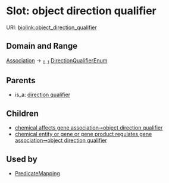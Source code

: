 
# Slot: object direction qualifier




URI: [biolink:object_direction_qualifier](https://w3id.org/biolink/vocab/object_direction_qualifier)


## Domain and Range

[Association](Association.md) &#8594;  <sub>0..1</sub> [DirectionQualifierEnum](DirectionQualifierEnum.md)

## Parents

 *  is_a: [direction qualifier](direction_qualifier.md)

## Children

 *  [chemical affects gene association➞object direction qualifier](chemical_affects_gene_association_object_direction_qualifier.md)
 *  [chemical entity or gene or gene product regulates gene association➞object direction qualifier](chemical_entity_or_gene_or_gene_product_regulates_gene_association_object_direction_qualifier.md)

## Used by

 * [PredicateMapping](PredicateMapping.md)
